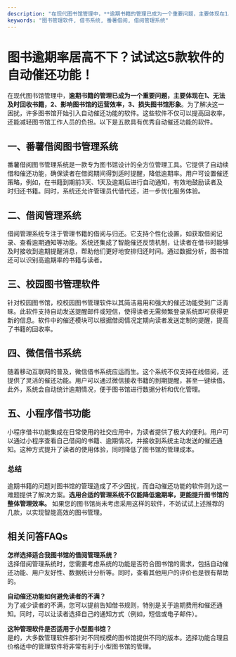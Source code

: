 ```yaml
---
description: "在现代图书馆管理中，**逾期书籍的管理已成为一个重要问题，主要体现在1、无法及时回收书籍，2、影响图书馆的运营效率，3、损失图书馆形象**。为了解决这一困扰，许多图书馆开始引入自动催还功能的软件。这些软件不仅可以提高回收率，还能减轻图书馆工作人员的负担。以下是五款具有优秀自动催还功能的软件。"
keywords: "图书管理软件, 借书系统, 番薯借阅, 借阅管理系统"
---
```

# 图书逾期率居高不下？试试这5款软件的自动催还功能！

在现代图书馆管理中，**逾期书籍的管理已成为一个重要问题，主要体现在1、无法及时回收书籍，2、影响图书馆的运营效率，3、损失图书馆形象**。为了解决这一困扰，许多图书馆开始引入自动催还功能的软件。这些软件不仅可以提高回收率，还能减轻图书馆工作人员的负担。以下是五款具有优秀自动催还功能的软件。

## 一、番薯借阅图书管理系统

番薯借阅图书管理系统是一款专为图书馆设计的全方位管理工具。它提供了自动续借和催还功能，确保读者在借阅期间得到适时提醒，降低逾期率。用户可设置催还策略，例如，在书籍到期前3天、1天及逾期后进行自动通知，有效地鼓励读者及时归还书籍。同时，系统还允许管理员代借代还，进一步优化服务体验。

## 二、借阅管理系统

借阅管理系统专注于管理书籍的借阅与归还。它支持个性化设置，如获取借阅记录、查看逾期通知等功能。系统还集成了智能催还反馈机制，让读者在借书时能够及时接收到逾期提醒消息，帮助他们更好地安排归还时间。通过数据分析，图书馆还可以识别高逾期率的书籍与读者。

## 三、校园图书管理软件

针对校园图书馆，校校园图书管理软件以其简洁易用和强大的催还功能受到广泛青睐。此软件支持自动发送提醒邮件或短信，使得读者无需频繁登录系统即可获得更新的信息。软件中的催还模块可以根据借阅情况定期向读者发送定制的提醒，提高了书籍的回收率。

## 四、微信借书系统

随着移动互联网的普及，微信借书系统应运而生。这个系统不仅支持在线借阅，还提供了灵活的催还功能。用户可以通过微信接收书籍的到期提醒，甚至一键续借。此外，系统会自动统计逾期情况，便于图书馆进行数据分析和优化管理。

## 五、小程序借书功能

小程序借书功能集成在日常使用的社交应用中，为读者提供了极大的便利。用户可以通过小程序查看自己借阅的书籍、逾期情况，并接收到系统主动发送的催还通知。这种方式提升了读者的使用体验，同时降低了图书馆的管理成本。

### 总结

逾期书籍的问题对图书馆的管理造成了不少困扰，而自动催还功能的软件则为这一难题提供了解决方案。**选用合适的管理系统不仅能降低逾期率，更能提升图书馆的整体管理效率。** 如果您的图书馆尚未考虑采用这样的软件，不妨试试上述推荐的几款，以实现智能高效的图书管理。

## 相关问答FAQs

**怎样选择适合我图书馆的借阅管理系统？**  
选择借阅管理系统时，您需要考虑系统的功能是否符合图书馆的需求，包括自动催还功能、用户友好性、数据统计分析等。同时，查看其他用户的评价也是很有帮助的。

**自动催还功能如何避免读者的不满？**  
为了减少读者的不满，您可以提前告知借书规则，特别是关于逾期费用和催还通知。同时，可以让读者选择自己的通知方式（例如，短信或电子邮件）。

**这种管理软件是否适用于小型图书馆？**  
是的，大多数管理软件都针对不同规模的图书馆提供不同的版本。选择功能合理且价格适中的管理软件将非常有利于小型图书馆的管理。
